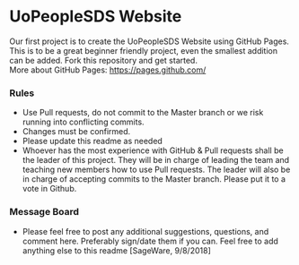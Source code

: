 # UoPeopleSDS Website
Our first project is to create the UoPeopleSDS Website using GitHub Pages.  This is to be a great beginner friendly project, even the smallest addition can be added.  Fork this repository and get started.  
More about GitHub Pages: https://pages.github.com/

### Rules
* Use Pull requests, do not commit to the Master branch or we risk running into conflicting commits.  
* Changes must be confirmed.
* Please update this readme as needed
* Whoever has the most experience with GitHub & Pull requests shall be the leader of this project.  They will be in charge of leading the team and teaching new members how to use Pull requests.  The leader will also be in charge of accepting commits to the Master branch. Please put it to a vote in Github.

### Message Board
* Please feel free to post any additional suggestions, questions, and comment here. Preferably sign/date them if you can. Feel free to add anything else to this readme [SageWare, 9/8/2018]
